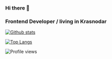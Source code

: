 ### Hi there 👋


### Frontend Developer / living in Krasnodar

[![Github stats](https://github-readme-stats.vercel.app/api?username=zhenyadope&show_icons=true&theme=default)](https://github.com/zhenyadope)

[![Top Langs](https://github-readme-stats.vercel.app/api/top-langs/?username=zhenyadope&show_icons=true&theme=default)](https://github.com/zhenyadope)

![Profile views](https://gpvc.arturio.dev/zhenyadope)


<!--
**ZhenyaDope/zhenyadope** is a ✨ _special_ ✨ repository because its `README.md` (this file) appears on your GitHub profile.

Here are some ideas to get you started:

- 🔭 I’m currently working on ...
- 🌱 I’m currently learning ...
- 👯 I’m looking to collaborate on ...
- 🤔 I’m looking for help with ...
- 💬 Ask me about ...
- 📫 How to reach me: ...
- 😄 Pronouns: ...
- ⚡ Fun fact: ...
-->
